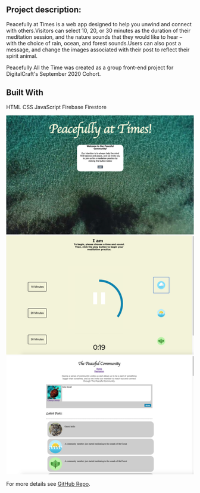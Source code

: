 

## Project description:
Peacefully at Times is a web app designed to help you unwind and connect with others.Visitors can select 10, 20, or 30 minutes as the duration of their meditation session, and the nature sounds that they would like to hear – with the choice of rain, ocean, and forest sounds.Users can also post a message, and change the images associated with their post to reflect their spirit animal.

Peacefully All the Time was created as a group front-end project for DigitalCraft's September 2020 Cohort.

## Built With
HTML
CSS
JavaScript
Firebase Firestore

<img src="images/welcome.png?raw=true"/>

<img src="images/meditation.png?raw=true"/>


<img src="images/community.png?raw=true"/>



For more details see [GitHub Repo](https://github.com/kjdonoghue/Meditation-App).
